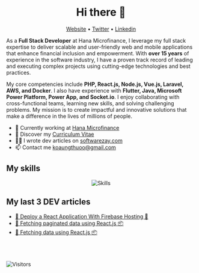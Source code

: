 <h1 align="center">Hi there 👋</h1>

<p align="center">
  <a href="https://www.victor-de-la-fouchardiere.fr/">Website</a> •
  <a href="https://twitter.com/TrustedSheriff">Twitter</a> •
  <a href="https://www.linkedin.com/in/victordelafouchardiere">Linkedin</a>
</p>

As a __Full Stack Developer__ at Hana Microfinance, I leverage my full stack expertise to deliver scalable and user-friendly web and mobile applications that enhance financial inclusion and empowerment. With __over 15 years__ of experience in the software industry, I have a proven track record of leading and executing complex projects using cutting-edge technologies and best practices.

My core competencies include __PHP, React.js, Node.js, Vue.js, Laravel, AWS, and Docker__. I also have experience with __Flutter, Java, Microsoft Power Platform, Power App, and Socket.io__. I enjoy collaborating with cross-functional teams, learning new skills, and solving challenging problems. My mission is to create impactful and innovative solutions that make a difference in the lives of millions of people.

* 💼 Currently working at [Hana Microfinance](https://www.linkedin.com/company/hana-microfinance/mycompany/) <br/>
* 🔖 Discover my [Curriculum Vitae](https://www.linkedin.com/in/aungthuoo/)<br/>
* ✍🏻 I wrote dev articles on [softwarezay.com](https://softwarezay.com) <br/>
* 📫 Contact me [koaungthuoo@gmail.com](koaungthuoo@gmail.com)

## My skills

<p align="center">
  <img align="center" alt="Skills" src="https://github.com/viclafouch/viclafouch/blob/master/img/pack.png" />
</p>


## My last 3 DEV articles

<!-- BLOG-POST-LIST:START -->
- [👑 Deploy a React Application With Firebase Hosting 🔐](https://softwarezay.com/notes/topics/react-js-deploy-to-firebase-hosting)
- [🍿 Fetching paginated data using React.js 📦](https://softwarezay.com/notes/topics/fetching-paginated-data-using-react-js)
- [🍿 Fetching data using React.js 📦](https://softwarezay.com/notes/topics/fetching-data-using-react-js)
<!-- BLOG-POST-LIST:END -->

<br/>
<br/>

![Visitors](https://visitor-badge.laobi.icu/badge?page_id=viclafouch.viclafouch)
